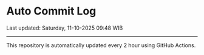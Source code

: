 # Auto Commit Log

Last updated: Saturday, 11-10-2025 09:48 WIB

---

This repository is automatically updated every 2 hour using GitHub Actions.

